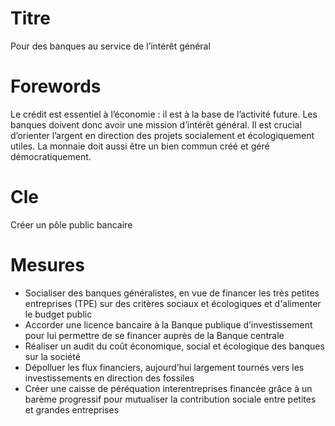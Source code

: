 # Titre

Pour des banques au service de l’intérêt général

# Forewords

Le crédit est essentiel à l’économie : il est à la base de l’activité future. Les banques doivent donc avoir une mission d’intérêt général. Il est crucial d’orienter l’argent en direction des projets socialement et écologiquement utiles. La monnaie doit aussi être un bien commun créé et géré démocratiquement.

# Cle

Créer un pôle public bancaire

# Mesures

* Socialiser des banques généralistes, en vue de financer les très petites entreprises (TPE) sur des critères sociaux et écologiques et d'alimenter le budget public
* Accorder une licence bancaire à la Banque publique d’investissement pour lui permettre de se financer auprès de la Banque centrale
* Réaliser un audit du coût économique, social et écologique des banques sur la société
* Dépolluer les flux financiers, aujourd’hui largement tournés vers les investissements en direction des fossiles
* Créer une caisse de péréquation interentreprises financée grâce à un barème progressif pour mutualiser la contribution sociale entre petites et grandes entreprises